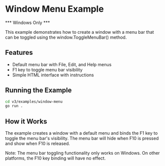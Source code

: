 # Window Menu Example

*** Windows Only ***

This example demonstrates how to create a window with a menu bar that can be toggled using the window.ToggleMenuBar() method.

## Features

- Default menu bar with File, Edit, and Help menus
- F1 key to toggle menu bar visibility 
- Simple HTML interface with instructions

## Running the Example

```bash
cd v3/examples/window-menu
go run .
```

## How it Works

The example creates a window with a default menu and binds the F1 key to toggle the menu bar's visibility. The menu bar will hide when F10 is pressed and show when F10 is released.

Note: The menu bar toggling functionality only works on Windows. On other platforms, the F10 key binding will have no effect.
